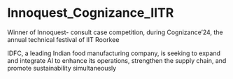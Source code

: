 # Innoquest_Cognizance_IITR
Winner of Innoquest- consult case competition, during Cognizance’24, the annual technical festival of IIT Roorkee 

IDFC, a leading Indian food manufacturing company, is seeking to expand and integrate AI to enhance its operations, strengthen the supply chain, and promote sustainability simultaneously
